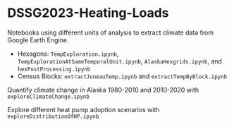 # DSSG2023-Heating-Loads

Notebooks using different units of analysis to extract climate data from Google Earth Engine. 
* Hexagons: `TempExploration.ipynb`, `TempExplorationAtSameTemporalUnit.ipynb`, `AlaskaHexgrids.ipynb`, and `hexPostProcessing.ipynb`
* Census Blocks: `extractJuneauTemp.ipynb` and `extractTempByBlock.ipynb`

Quantify climate change in Alaska 1980-2010 and 2010-2020 with `exploreClimateChange.ipynb`

Explore different heat pump adoption scenarios with `exploreDistributionOfHP.ipynb`

